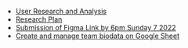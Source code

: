 - [User Research and Analysis](https://github.com/zuri-training/Team_26_Repo-Proj_Price_Compare/issues/21)
- [Research Plan](https://github.com/zuri-training/Team_26_Repo-Proj_Price_Compare/issues/22)
- [Submission of Figma Link by 6pm Sunday 7 2022](https://github.com/zuri-training/Team_26_Repo-Proj_Price_Compare/issues/20)
- [Create and manage team biodata on Google Sheet](https://github.com/zuri-training/Team_26_Repo-Proj_Price_Compare/issues/50)
